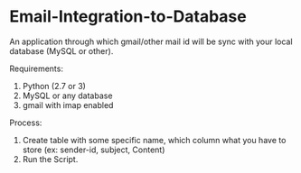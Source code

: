 # Email-Integration-to-Database
An application through which gmail/other mail id will be sync with your local database (MySQL or other).

Requirements:
1. Python (2.7 or 3)
2. MySQL or any database
3. gmail with imap enabled

Process:
1. Create table with some specific name, which column what you have to store (ex: sender-id, subject, Content)
2. Run the Script.

